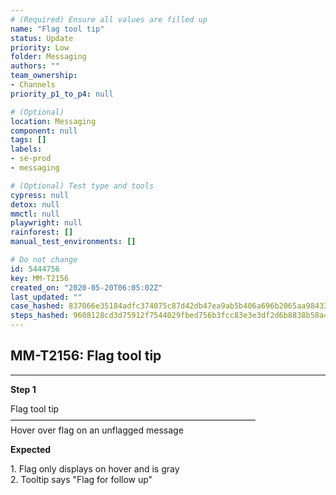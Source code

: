 ```yaml
---
# (Required) Ensure all values are filled up
name: "Flag tool tip"
status: Update
priority: Low
folder: Messaging
authors: ""
team_ownership: 
- Channels
priority_p1_to_p4: null

# (Optional)
location: Messaging
component: null
tags: []
labels: 
- se-prod
- messaging

# (Optional) Test type and tools
cypress: null
detox: null
mmctl: null
playwright: null
rainforest: []
manual_test_environments: []

# Do not change
id: 5444756
key: MM-T2156
created_on: "2020-05-20T06:05:02Z"
last_updated: ""
case_hashed: 837066e35184adfc374075c87d42db47ea9ab5b406a696b2065aa98433177b076b03690c7db8db67167f8e8d8b6811ac
steps_hashed: 9608128cd3d75912f7544029fbed756b3fcc83e3e3df2d6b8838b58a43a9c4a51a6af4d459fdd8c1928abdaf4ca709b6
---
```


<!-- (Auto-generated) Based on frontmatter's "key" and "name" -->

## MM-T2156: Flag tool tip

---

**Step 1**

Flag tool tip\
————————————————————————————\
Hover over flag on an unflagged message

**Expected**

1\. Flag only displays on hover and is gray\
2\. Tooltip says "Flag for follow up"
